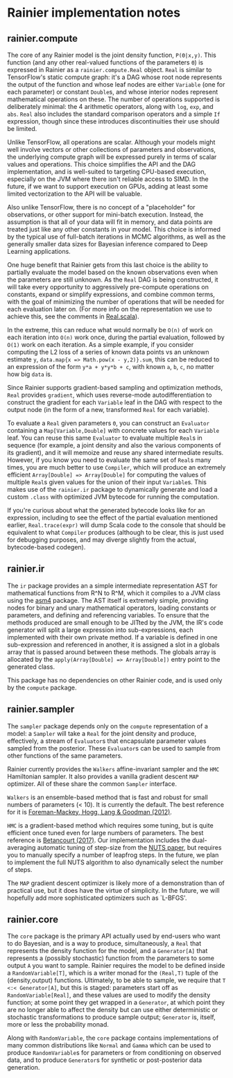 # Rainier implementation notes

## rainier.compute

The core of any Rainier model is the joint density function, `P(Θ|x,y)`. This function (and any other real-valued functions of the parameters `Θ`) is expressed in Rainier as a `rainier.compute.Real` object. `Real` is similar to TensorFlow's static compute graph: it's a DAG whose root node represents the output of the function and whose leaf nodes are either `Variable` (one for each parameter) or constant `Double`s, and whose interior nodes represent mathematical operations on these. The number of operations supported is deliberately minimal: the 4 arithmetic operators, along with `log`, `exp`, and `abs`. `Real` also includes the standard comparison operators and a simple `If` expression, though since these introduces discontinuities their use should be limited.

Unlike TensorFlow, all operations are scalar. Although your models might well involve vectors or other collections of parameters and observations, the underlying compute graph will be expressed purely in terms of scalar values and operations. This choice simplifies the API and the DAG implementation, and is well-suited to targeting CPU-based execution, especially on the JVM where there isn't reliable access to SIMD. In the future, if we want to support execution on GPUs, adding at least some limited vectorization to the API will be valuable.

Also unlike TensorFlow, there is no concept of a "placeholder" for observations, or other support for mini-batch execution. Instead, the assumption is that all of your data will fit in memory, and data points are treated just like any other constants in your model. This choice is informed by the typical use of full-batch iterations in MCMC algorithms, as well as the generally smaller data sizes for Bayesian inference compared to Deep Learning applications.

One huge benefit that Rainier gets from this last choice is the ability to partially evaluate the model based on the known observations even when the parameters are still unknown. As the `Real` DAG is being constructed, it will take every opportunity to aggressively pre-compute operations on constants, expand or simplify expressions, and combine common terms, with the goal of minimizing the number of operations that will be needed for each evaluation later on. (For more info on the representation we use to achieve this, see the comments in [Real.scala](rainier-core/src/main/scala/compute/Real.scala)).

In the extreme, this can reduce what would normally be `O(n)` of work on each iteration into `O(n)` work once, during the partial evaluation, followed by `O(1)` work on each iteration. As a simple example, if you consider computing the L2 loss of a series of known data points vs an unknown estimate `y`, `data.map{x => Math.pow(x - y,2)}.sum`, this can be reduced to an expression of the form `y*a + y*y*b + c`, with known `a`, `b`, `c`, no matter how big `data` is.

Since Rainier supports gradient-based sampling and optimization methods, `Real` provides `gradient`, which uses reverse-mode autodifferentiation to construct the gradient for each `Variable` leaf in the DAG with respect to the output node (in the form of a new, transformed `Real` for each variable).

To evaluate a `Real` given parameters `Θ`, you can construct an `Evaluator` containing a `Map[Variable,Double]` with concrete values for each `Variable` leaf. You can reuse this same `Evaluator` to evaluate multiple `Real`s in sequence (for example, a joint density and also the various components of its gradient), and it will memoize and reuse any shared intermediate results. However, if you know you need to evaluate the same set of `Real`s many times, you are much better to use `Compiler`, which will produce an extremely efficient `Array[Double] => Array[Double]` for computing the values of multiple `Real`s given values for the union of their input `Variable`s. This makes use of the `rainier.ir` package to dynamically generate and load a custom `.class` with optimized JVM bytecode for running the computation.

If you're curious about what the generated bytecode looks like for an expression, including to see the effect of the partial evaluation mentioned earlier, `Real.trace(expr)` will dump Scala code to the console that should be equivalent to what `Compiler` produces (although to be clear, this is just used for debugging purposes, and may diverge slightly from the actual, bytecode-based codegen).

## rainier.ir

The `ir` package provides an a simple intermediate representation AST for mathematical functions from R^N to R^M, which it compiles to a JVM class using the [asm4](http://asm.ow2.io) package. The AST itself is extremely simple, providing nodes for binary and unary mathematical operators, loading constants or parameters, and defining and referencing variables. To ensure that the methods produced are small enough to be JITted by the JVM, the IR's code generator will split a large expression into sub-expressions, each implemented with their own private method. If a variable is defined in one sub-expression and referenced in another, it is assigned a slot in a globals array that is passed around between these methods. The globals array is allocated by the `apply(Array[Double] => Array[Double])` entry point to the generated class.

This package has no dependencies on other Rainier code, and is used only by the `compute` package.

## rainier.sampler

The `sampler` package depends only on the `compute` representation of a model: a `Sampler` will take a `Real` for the joint density and produce, effectively, a stream of `Evaluator`s that encapsulate parameter values sampled from the posterior. These `Evaluator`s can be used to sample from other functions of the same parameters.

Rainier currently provides the `Walkers` affine-invariant sampler and the `HMC` Hamiltonian sampler. It also provides a vanilla gradient descent `MAP` optimizer. All of these share the common `Sampler` interface.

`Walkers` is an ensemble-based method that is fast and robust for small numbers of parameters (< 10). It is currently the default. The best reference for it is [Foreman-Mackey, Hogg, Lang & Goodman (2012)](https://arxiv.org/abs/1202.3665).

`HMC` is a gradient-based method which requires some tuning, but is quite efficient once tuned even for large numbers of parameters. The best reference is [Betancourt (2017)](https://arxiv.org/abs/1701.02434). Our implementation includes the dual-averaging automatic tuning of step-size from the [NUTS paper](http://www.stat.columbia.edu/~gelman/research/published/nuts.pdf), but requires you to manually specify a number of leapfrog steps. In the future, we plan to implement the full NUTS algorithm to also dynamically select the number of steps.

The `MAP` gradient descent optimizer is likely more of a demonstration than of practical use, but it does have the virtue of simplicity. In the future, we will hopefully add more sophisticated optimizers such as `L-BFGS'.

## rainier.core

The `core` package is the primary API actually used by end-users who want to do Bayesian, and is a way to produce, simultaneously, a `Real` that represents the density function for the model, and a `Generator[A]` that represents a (possibly stochastic) function from the parameters to some output `A` you want to sample. Rainier requires the model to be defined inside a `RandomVariable[T]`, which is a writer monad for the `(Real,T)` tuple of the (density,output) functions. Ultimately, to be able to sample, we require that `T <:< Generator[A]`, but this is staged: parameters start off as `RandomVariable[Real]`, and these values are used to modify the density function; at some point they get wrapped in a `Generator`, at which point they are no longer able to affect the density but can use either deterministic or stochastic transformations to produce sample output; `Generator` is, itself, more or less the probability monad.

Along with `RandomVariable`, the `core` package contains implementations of many common distributions like `Normal` and `Gamma` which can be used to produce `RandomVariable`s for parameters or from conditioning on observed data, and to produce `Generator`s for synthetic or post-posterior data generation.